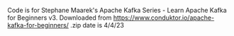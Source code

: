 Code is for Stephane Maarek's Apache Kafka Series - Learn Apache Kafka for Beginners v3.
Downloaded from https://www.conduktor.io/apache-kafka-for-beginners/
.zip date is 4/4/23
